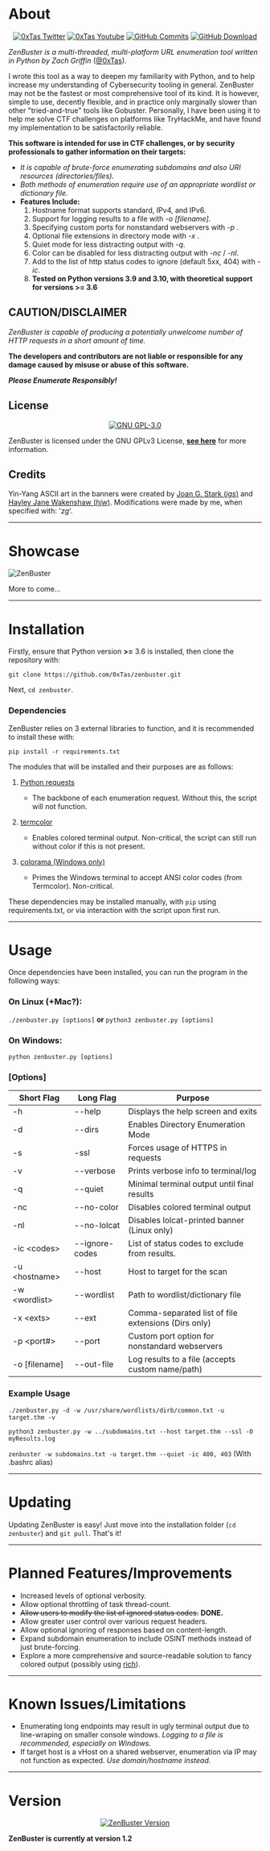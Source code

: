 # About
<p align="center">
    <a href="https://twitter.com/0xTas/">
        <img alt="0xTas Twitter" src="https://img.shields.io/twitter/follow/0xTas?color=52E29A&label=%400xTas&logo=Twitter&style=flat-square"></a>
    <a href="https://www.youtube.com/tasmainia300films">
        <img alt="0xTas Youtube" src="https://img.shields.io/youtube/channel/subscribers/UChYfKpUc7POZvknfqfNDdJw?color=FF5CB2&label=Subscribers&logo=Youtube&logoColor=3EC2FB&style=flat-square"></a>
    <a href="https://github.com/0xTas/zenbuster/commits/master">
        <img alt="GitHub Commits" src="https://img.shields.io/github/last-commit/0xTas/zenbuster?color=%2352E29A&label=Last%20Commit&logo=Github&logoColor=%2352E29A&style=flat-square"></a>
    <a href="https://github.com/0xTas/zenbuster/archive/refs/heads/master.zip">
        <img alt="GitHub Download" src="https://img.shields.io/github/repo-size/0xTas/zenbuster?color=3EC2FB&label=Download%20Repo&logo=Github&logoColor=FF89F1&style=flat-square"></a>
</p>

*ZenBuster is a multi-threaded, multi-platform URL enumeration tool written in Python by Zach Griffin* ([@0xTas](https://twitter.com/0xTas)).

I wrote this tool as a way to deepen my familiarity with Python, and to help increase my understanding of Cybersecurity tooling in general.
ZenBuster may not be the fastest or most comprehensive tool of its kind. It is however, simple to use, decently flexible, and in practice only marginally slower than other "tried-and-true" tools like Gobuster.
Personally, I have been using it to help me solve CTF challenges on platforms like TryHackMe, and have found my implementation to be satisfactorily reliable.

**This software is intended for use in CTF challenges, or by security professionals to gather information on their targets:**

- *It is capable of brute-force enumerating subdomains and also URI resources (directories/files).*
- *Both methods of enumeration require use of an appropriate wordlist or dictionary file.*
- **Features Include:**
    1. Hostname format supports standard, IPv4, and IPv6.
    2. Support for logging results to a file with *-o [filename]*.
    3. Specifying custom ports for nonstandard webservers with *-p <port>*.
    4. Optional file extensions in directory mode with *-x <extensions>*.
    5. Quiet mode for less distracting output with *-q*.
    6. Color can be disabled for less distracting output with *-nc* / *-nl*.
    7. Add to the list of http status codes to ignore (default 5xx, 404) with *-ic*.
    8. **Tested on Python versions 3.9 and 3.10, with theoretical support for versions >= 3.6**


## CAUTION/DISCLAIMER

*ZenBuster is capable of producing a potentially unwelcome number of HTTP requests in a short amount of time.*

**The developers and contributors are not liable or responsible for any damage caused by misuse or abuse of this software.**

***Please Enumerate Responsibly!***


## License
<p align="center">
    <a href="https://github.com/0xTas/zenbuster/blob/master/LICENSE">
        <img alt="GNU GPL-3.0" src="https://img.shields.io/github/license/0xTas/zenbuster?color=%2352E2E0&label=License&logo=GNU&logoColor=%23FFFFFF&style=flat-square"></a>
</p>

ZenBuster is licensed under the GNU GPLv3 License, [**see here**](https://github.com/0xTas/zenbuster/blob/master/LICENSE) for more information.


## Credits

Yin-Yang ASCII art in the banners were created by [Joan G. Stark (*jgs*)](http://www.asciiworld.com/+-joan_stark_jgs-+.html) and [Hayley Jane Wakenshaw (*hjw*)](http://www.asciiworld.com/+-hayley_jane_wakenshaw_hjw-+.html).
Modifications were made by me, when specified with: '*zg*'.

---

# Showcase

![ZenBuster](https://i.imgur.com/tJgNB0S.png "ZenBuster Help Page")

More to come...

---

# Installation

Firstly, ensure that Python version **>=** 3.6 is installed, then clone the repository with:

`git clone https://github.com/0xTas/zenbuster.git`

Next, `cd zenbuster`.

### Dependencies

ZenBuster relies on 3 external libraries to function, and it is recommended to install these with:

`pip install -r requirements.txt`

The modules that will be installed and their purposes are as follows:

1. [Python requests](https://pypi.org/project/requests/) 
    - The backbone of each enumeration request. Without this, the script will not function.

2. [termcolor](https://pypi.org/project/termcolor/) 
    - Enables colored terminal output. Non-critical, the script can still run without color if this is not present.

3. [colorama (Windows only)](https://pypi.org/project/colorama/) 
    - Primes the Windows terminal to accept ANSI color codes (from Termcolor). Non-critical.

These dependencies may be installed manually, with `pip` using requirements.txt, or via interaction with the script upon first run.

---

# Usage

Once dependencies have been installed, you can run the program in the following ways:

### On Linux (+Mac?):

`./zenbuster.py [options]` **or** `python3 zenbuster.py [options]`

### On Windows:

`python zenbuster.py [options]`

### [Options]

Short Flag    |Long Flag    |Purpose
--------------|-------------|-------------
-h            |--help       |Displays the help screen and exits
-d            |--dirs       |Enables Directory Enumeration Mode
-s            |-ssl         |Forces usage of HTTPS in requests
-v            |--verbose    |Prints verbose info to terminal/log
-q            |--quiet      |Minimal terminal output until final results
-nc           |--no-color   |Disables colored terminal output
-nl           |--no-lolcat  |Disables lolcat-printed banner (Linux only)
-ic \<codes\> |--ignore-codes |List of status codes to exclude from results.
-u \<hostname\> |--host     |Host to target for the scan
-w \<wordlist\> |--wordlist |Path to wordlist/dictionary file
-x \<exts\>     |--ext      |Comma-separated list of file extensions (Dirs only)
-p <port#>    |--port     |Custom port option for nonstandard webservers
-o [filename] |--out-file |Log results to a file (accepts custom name/path)

### Example Usage

`./zenbuster.py -d -w /usr/share/wordlists/dirb/common.txt -u target.thm -v`

`python3 zenbuster.py -w ../subdomains.txt --host target.thm --ssl -O myResults.log`

`zenbuster -w subdomains.txt -u target.thm --quiet -ic 400, 403` (With .bashrc alias)

---

# Updating

Updating ZenBuster is easy! Just move into the installation folder (`cd zenbuster`) and `git pull`. That's it!

---

# Planned Features/Improvements

- Increased levels of optional verbosity.
- Allow optional throttling of task thread-count.
- ~~Allow users to modify the list of ignored status codes.~~ **DONE.**
- Allow greater user control over various request headers.
- Allow optional ignoring of responses based on content-length.
- Expand subdomain enumeration to include OSINT methods instead of just brute-forcing.
- Explore a more comprehensive and source-readable solution to fancy colored output (possibly using [rich](https://pypi.org/project/rich/)).

---

# Known Issues/Limitations

- Enumerating long endpoints may result in ugly terminal output due to line-wraping on smaller console windows. *Logging to a file is recommended, especially on Windows.*
- If target host is a vHost on a shared webserver, enumeration via IP may not function as expected. *Use domain/hostname instead.*

---

# Version
<p align="center">
    <a href="https://github.com/0xtas/zenbuster">
        <img alt="ZenBuster Version" src="https://img.shields.io/badge/Version-1.2-blue"></a>
</p>

**ZenBuster is currently at version 1.2**